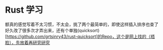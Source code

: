 # Rust 学习

额真的感觉写着不太习惯，不太会，挑了两个最简单的，即使这样插入排序也查了好久改了很多次才弄出来，还有个单独(quicksort)[https://github.com/grtsinry43/rust-quicksort]的Repo，这个是网上找的（捂脸），先放着再研究研究

